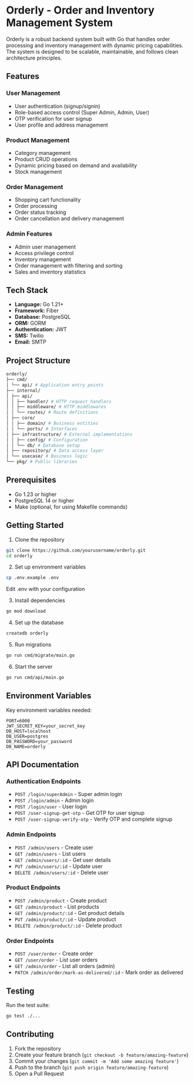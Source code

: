# Orderly - Order and Inventory Management System

Orderly is a robust backend system built with Go that handles order processing and inventory management with dynamic pricing capabilities. The system is designed to be scalable, maintainable, and follows clean architecture principles.

## Features

### User Management
- User authentication (signup/signin)
- Role-based access control (Super Admin, Admin, User)
- OTP verification for user signup
- User profile and address management

### Product Management
- Category management
- Product CRUD operations
- Dynamic pricing based on demand and availability
- Stock management

### Order Management
- Shopping cart functionality
- Order processing
- Order status tracking
- Order cancellation and delivery management

### Admin Features
- Admin user management
- Access privilege control
- Inventory management
- Order management with filtering and sorting
- Sales and inventory statistics

## Tech Stack

- **Language:** Go 1.21+
- **Framework:** Fiber
- **Database:** PostgreSQL
- **ORM:** GORM
- **Authentication:** JWT
- **SMS:** Twilio
- **Email:** SMTP

## Project Structure
```bash
orderly/
├── cmd/
│ └── api/ # Application entry points
├── internal/
│ ├── api/
│ │ ├── handler/ # HTTP request handlers
│ │ ├── middleware/ # HTTP middlewares
│ │ └── routes/ # Route definitions
│ ├── core/
│ │ ├── domain/ # Business entities
│ │ └── ports/ # Interfaces
│ ├── infrastructure/ # External implementations
│ │ ├── config/ # Configuration
│ │ └── db/ # Database setup
│ ├── repository/ # Data access layer
│ └── usecase/ # Business logic
└── pkg/ # Public libraries
```

## Prerequisites

- Go 1.23 or higher
- PostgreSQL 14 or higher
- Make (optional, for using Makefile commands)

## Getting Started

1. Clone the repository
```bash
git clone https://github.com/yourusername/orderly.git
cd orderly
```

2. Set up environment variables

```bash
cp .env.example .env
```

 Edit .env with your configuration

3. Install dependencies
```bash
go mod download
```

4. Set up the database
```bash
createdb orderly
```

5. Run migrations
```bash
go run cmd/migrate/main.go
```

6. Start the server
```bash
go run cmd/api/main.go
```

## Environment Variables

Key environment variables needed:
```env
PORT=6000
JWT_SECRET_KEY=your_secret_key
DB_HOST=localhost
DB_USER=postgres
DB_PASSWORD=your_password
DB_NAME=orderly
```

## API Documentation

### Authentication Endpoints
- `POST /login/superAdmin` - Super admin login
- `POST /login/admin` - Admin login
- `POST /login/user` - User login
- `POST /user-signup-get-otp` - Get OTP for user signup
- `POST /user-signup-verify-otp` - Verify OTP and complete signup

### Admin Endpoints
- `POST /admin/users` - Create user
- `GET /admin/users` - List users
- `GET /admin/users/:id` - Get user details
- `PUT /admin/users/:id` - Update user
- `DELETE /admin/users/:id` - Delete user

### Product Endpoints
- `POST /admin/product` - Create product
- `GET /admin/product` - List products
- `GET /admin/product/:id` - Get product details
- `PUT /admin/product/:id` - Update product
- `DELETE /admin/product/:id` - Delete product

### Order Endpoints
- `POST /user/order` - Create order
- `GET /user/order` - List user orders
- `GET /admin/order` - List all orders (admin)
- `PATCH /admin/order/mark-as-delivered/:id` - Mark order as delivered

## Testing

Run the test suite:

```bash
go test ./...
```

## Contributing

1. Fork the repository
2. Create your feature branch (`git checkout -b feature/amazing-feature`)
3. Commit your changes (`git commit -m 'Add some amazing feature'`)
4. Push to the branch (`git push origin feature/amazing-feature`)
5. Open a Pull Request


